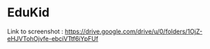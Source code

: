 # EduKid
Link to screenshot : https://drive.google.com/drive/u/0/folders/1OjZ-eHJVTohOjvfe-ebciVTtf6iYpFUf
